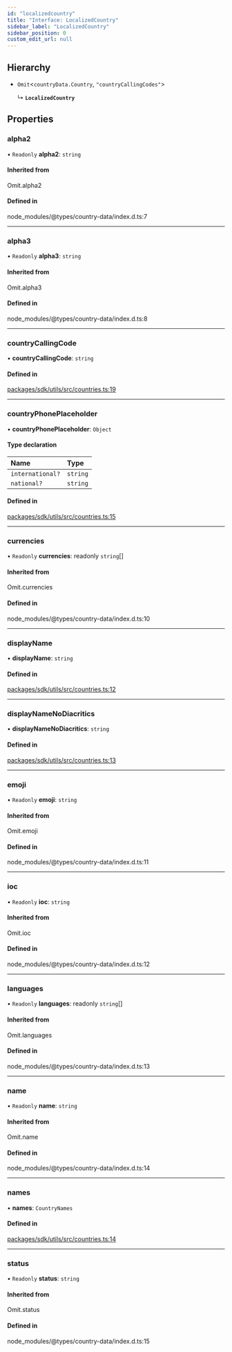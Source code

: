 ```yaml
---
id: "localizedcountry"
title: "Interface: LocalizedCountry"
sidebar_label: "LocalizedCountry"
sidebar_position: 0
custom_edit_url: null
---
```


## Hierarchy

- `Omit`<`countryData.Country`, ``"countryCallingCodes"``\>

  ↳ **`LocalizedCountry`**

## Properties

### alpha2

• `Readonly` **alpha2**: `string`

#### Inherited from

Omit.alpha2

#### Defined in

node_modules/@types/country-data/index.d.ts:7

___

### alpha3

• `Readonly` **alpha3**: `string`

#### Inherited from

Omit.alpha3

#### Defined in

node_modules/@types/country-data/index.d.ts:8

___

### countryCallingCode

• **countryCallingCode**: `string`

#### Defined in

[packages/sdk/utils/src/countries.ts:19](https://github.com/celo-org/celo-monorepo/tree/master/countries.ts#L19)

___

### countryPhonePlaceholder

• **countryPhonePlaceholder**: `Object`

#### Type declaration

| Name | Type |
| :------ | :------ |
| `international?` | `string` |
| `national?` | `string` |

#### Defined in

[packages/sdk/utils/src/countries.ts:15](https://github.com/celo-org/celo-monorepo/tree/master/countries.ts#L15)

___

### currencies

• `Readonly` **currencies**: readonly `string`[]

#### Inherited from

Omit.currencies

#### Defined in

node_modules/@types/country-data/index.d.ts:10

___

### displayName

• **displayName**: `string`

#### Defined in

[packages/sdk/utils/src/countries.ts:12](https://github.com/celo-org/celo-monorepo/tree/master/countries.ts#L12)

___

### displayNameNoDiacritics

• **displayNameNoDiacritics**: `string`

#### Defined in

[packages/sdk/utils/src/countries.ts:13](https://github.com/celo-org/celo-monorepo/tree/master/countries.ts#L13)

___

### emoji

• `Readonly` **emoji**: `string`

#### Inherited from

Omit.emoji

#### Defined in

node_modules/@types/country-data/index.d.ts:11

___

### ioc

• `Readonly` **ioc**: `string`

#### Inherited from

Omit.ioc

#### Defined in

node_modules/@types/country-data/index.d.ts:12

___

### languages

• `Readonly` **languages**: readonly `string`[]

#### Inherited from

Omit.languages

#### Defined in

node_modules/@types/country-data/index.d.ts:13

___

### name

• `Readonly` **name**: `string`

#### Inherited from

Omit.name

#### Defined in

node_modules/@types/country-data/index.d.ts:14

___

### names

• **names**: `CountryNames`

#### Defined in

[packages/sdk/utils/src/countries.ts:14](https://github.com/celo-org/celo-monorepo/tree/master/countries.ts#L14)

___

### status

• `Readonly` **status**: `string`

#### Inherited from

Omit.status

#### Defined in

node_modules/@types/country-data/index.d.ts:15
